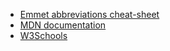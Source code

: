 - [Emmet abbreviations cheat-sheet](https://docs.emmet.io/cheat-sheet/)
- [MDN documentation](https://developer.mozilla.org/en-US/docs/Web/HTML)
- [W3Schools](https://www.w3schools.com/html/)